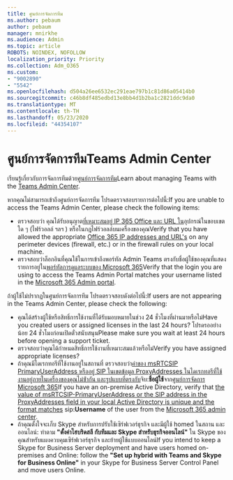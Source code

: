 ```yaml
---
title: ศูนย์การจัดการทีม
ms.author: pebaum
author: pebaum
manager: mnirkhe
ms.audience: Admin
ms.topic: article
ROBOTS: NOINDEX, NOFOLLOW
localization_priority: Priority
ms.collection: Adm_O365
ms.custom:
- "9002890"
- "5542"
ms.openlocfilehash: d504a26ee6532ec291eae797b1c81d86a05414b0
ms.sourcegitcommit: c46b8df485edbd13e8bb4d1b2ba1c2821ddc9da0
ms.translationtype: MT
ms.contentlocale: th-TH
ms.lasthandoff: 05/23/2020
ms.locfileid: "44354107"
---
```

# <a name="teams-admin-center"></a><span data-ttu-id="38b89-102">ศูนย์การจัดการทีม</span><span class="sxs-lookup"><span data-stu-id="38b89-102">Teams Admin Center</span></span>

<span data-ttu-id="38b89-103">เรียนรู้เกี่ยวกับการจัดการทีมด้วย[ศูนย์การจัดการทีม](https://docs.microsoft.com/microsoftteams/manage-teams-skypeforbusiness-admin-center)</span><span class="sxs-lookup"><span data-stu-id="38b89-103">Learn about managing Teams with the [Teams Admin Center](https://docs.microsoft.com/microsoftteams/manage-teams-skypeforbusiness-admin-center).</span></span>

<span data-ttu-id="38b89-104">หากคุณไม่สามารถเข้าถึงศูนย์การจัดการทีม โปรดตรวจสอบรายการต่อไปนี้:</span><span class="sxs-lookup"><span data-stu-id="38b89-104">If you are unable to access the Teams Admin Center, please check the following items:</span></span>

- <span data-ttu-id="38b89-105">ตรวจสอบว่า คุณได้รับอนุญาต[ที่เหมาะสมอยู่ IP 365 Office และ URL ใน](https://docs.microsoft.com/Office365/Enterprise/office-365-ip-web-service)อุปกรณ์ในขอบเขตใด ๆ (ไฟร์วอลล์ ฯลฯ ) หรือในกฎไฟร์วอลล์บนเครื่องของคุณ</span><span class="sxs-lookup"><span data-stu-id="38b89-105">Verify that you have allowed the appropriate [Office 365 IP addresses and URL's](https://docs.microsoft.com/Office365/Enterprise/office-365-ip-web-service) on any perimeter devices (firewall, etc.) or in the firewall rules on your local machine.</span></span>
- <span data-ttu-id="38b89-106">ตรวจสอบว่าล็อกอินที่คุณใช้ในการเข้าถึงพอร์ทัล Admin Teams ตรงกับชื่อผู้ใช้ของคุณที่แสดงรายการอยู่ใน[พอร์ทัลการดูแลระบบของ Microsoft 365](https://admin.microsoft.com/Adminportal/Home?source=applauncher#/users)</span><span class="sxs-lookup"><span data-stu-id="38b89-106">Verify that the login you are using to access the Teams Admin Portal matches your username listed in the [Microsoft 365 Admin portal](https://admin.microsoft.com/Adminportal/Home?source=applauncher#/users).</span></span>

<span data-ttu-id="38b89-107">ถ้าผู้ใช้ไม่ปรากฏในศูนย์การจัดการทีม โปรดตรวจสอบดังต่อไปนี้:</span><span class="sxs-lookup"><span data-stu-id="38b89-107">If users are not appearing in the Teams Admin Center, please check the following:</span></span>

- <span data-ttu-id="38b89-108">คุณได้สร้างผู้ใช้หรือสิทธิ์การใช้งานที่ได้รับมอบหมายในช่วง 24 ชั่วโมงที่ผ่านมาหรือไม่</span><span class="sxs-lookup"><span data-stu-id="38b89-108">Have you created users or assigned licenses in the last 24 hours?</span></span> <span data-ttu-id="38b89-109">โปรดรออย่างน้อย 24 ชั่วโมงก่อนเปิดตั๋วสนับสนุน</span><span class="sxs-lookup"><span data-stu-id="38b89-109">Please make sure you wait at least 24 hours before opening a support ticket.</span></span>
- <span data-ttu-id="38b89-110">ตรวจสอบว่าคุณได้กําหนดสิทธิ์การใช้งานที่เหมาะสมแล้วหรือไม่</span><span class="sxs-lookup"><span data-stu-id="38b89-110">Verify you have assigned appropriate licenses?</span></span>
- <span data-ttu-id="38b89-111">ถ้าคุณมีไดเรกทอรีที่ใช้งานอยู่ในสถานที่ ตรวจสอบว่า[ค่าของ msRTCSIP PrimaryUserAddress หรืออยู่ SIP ในเขตข้อมูล ProxyAddresses ในไดเรกทอรีที่ใช้งานอยู่ภายในเครื่องของคุณไม่ซ้ํากัน และรูปแบบที่ตรงกับ](https://docs.microsoft.com/skypeforbusiness/troubleshoot/online-configuration/msrtcsip-primaryuseraddress-proxyaddaddress)จิบ:**ชื่อผู้ใช้**จาก[ศูนย์การจัดการ Microsoft 365](https://admin.microsoft.com/Adminportal/Home?source=applauncher#/users)</span><span class="sxs-lookup"><span data-stu-id="38b89-111">If you have an on-premise Active Directory, verify that [the value of msRTCSIP-PrimaryUserAddress or the SIP address in the ProxyAddresses field in your local Active Directory is unique and the format matches](https://docs.microsoft.com/skypeforbusiness/troubleshoot/online-configuration/msrtcsip-primaryuseraddress-proxyaddaddress) sip:**Username** of the user from the [Microsoft 365 admin center](https://admin.microsoft.com/Adminportal/Home?source=applauncher#/users).</span></span>
- <span data-ttu-id="38b89-112">ถ้าคุณตั้งใจจะเก็บ Skype สําหรับการปรับใช้เซิร์ฟเวอร์ธุรกิจ และมีผู้ใช้ homed ในสถาน และออนไลน์: ทําตาม **"ตั้งค่าไฮบริดสลี กับทีมและ Skype สําหรับธุรกิจออนไลน์"** ใน Skype ของคุณสําหรับแผงควบคุมเซิร์ฟเวอร์ธุรกิจ และย้ายผู้ใช้แบบออนไลน์</span><span class="sxs-lookup"><span data-stu-id="38b89-112">If you intend to keep a Skype for Business Server deployment and have users homed on-premises and Online: follow the **"Set up hybrid with Teams and Skype for Business Online"** in your Skype for Business Server Control Panel and move users Online.</span></span>
